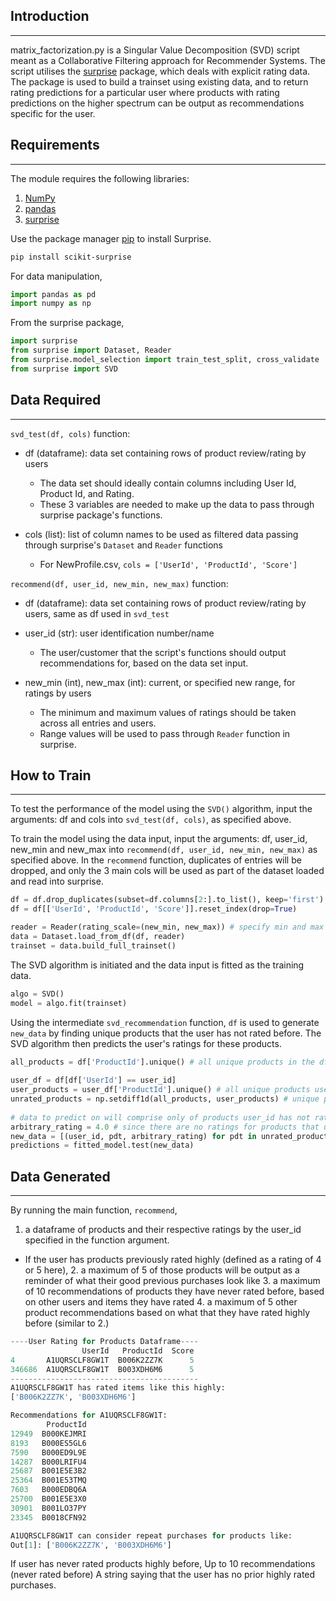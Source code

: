 ## Introduction
------------
matrix_factorization.py is a Singular Value Decomposition (SVD) script meant as a Collaborative Filtering approach for Recommender Systems. The script utilises the [surprise](http://surpriselib.com/) package, which deals with explicit rating data. The package is used to build a trainset using existing data, and to return rating predictions for a particular user where products with rating predictions on the higher spectrum can be output as recommendations specific for the user. 


## Requirements
------------
The module requires the following libraries:

1. [NumPy](https://numpy.org/)
2. [pandas](https://pandas.pydata.org/)
3. [surprise](http://surpriselib.com/)

Use the package manager [pip](https://pip.pypa.io/en/stable/) to install Surprise.
```bash
pip install scikit-surprise
```

For data manipulation, 
```python
import pandas as pd
import numpy as np
```
From the surprise package, 
```python
import surprise
from surprise import Dataset, Reader
from surprise.model_selection import train_test_split, cross_validate
from surprise import SVD
```


## Data Required
------------
`svd_test(df, cols)` function:

- df (dataframe): data set containing rows of product review/rating by users
    - The data set should ideally contain columns including User Id, Product Id, and Rating.
    - These 3 variables are needed to make up the data to pass through surprise package's functions.

- cols (list): list of column names to be used as filtered data passing through surprise's `Dataset` and `Reader` functions
    - For NewProfile.csv, `cols = ['UserId', 'ProductId', 'Score']`

`recommend(df, user_id, new_min, new_max)` function:

- df (dataframe): data set containing rows of product review/rating by users, same as df used in `svd_test`

- user_id (str): user identification number/name
    - The user/customer that the script's functions should output recommendations for, based on the data set input.

- new_min (int), new_max (int): current, or specified new range, for ratings by users
    - The minimum and maximum values of ratings should be taken across all entries and users. 
    - Range values will be used to pass through `Reader` function in surprise.


## How to Train
------------
To test the performance of the model using the `SVD()` algorithm, input the arguments: df and cols into `svd_test(df, cols)`, as specified above.

To train the model using the data input, input the arguments: df, user_id, new_min and new_max into `recommend(df, user_id, new_min, new_max)` as specified above.
In the `recommend` function, duplicates of entries will be dropped, and only the 3 main cols will be used as part of the dataset loaded and read into surprise.
```python
df = df.drop_duplicates(subset=df.columns[2:].to_list(), keep='first') # df contains duplicate entries
df = df[['UserId', 'ProductId', 'Score']].reset_index(drop=True)
```
```python
reader = Reader(rating_scale=(new_min, new_max)) # specify min and max ratings for rating_scale argument
data = Dataset.load_from_df(df, reader)
trainset = data.build_full_trainset()
```
The SVD algorithm is initiated and the data input is fitted as the training data. 
```python
algo = SVD()
model = algo.fit(trainset)
```
Using the intermediate `svd_recommendation` function, `df` is used to generate `new_data` by finding unique products that the user has not rated before. The SVD algorithm then predicts the user's ratings for these products.
```python
all_products = df['ProductId'].unique() # all unique products in the df given
    
user_df = df[df['UserId'] == user_id]
user_products = user_df['ProductId'].unique() # all unique products user_id has rated   
unrated_products = np.setdiff1d(all_products, user_products) # unique products user_id has never rated before
    
# data to predict on will comprise only of products user_id has not rated before 
arbitrary_rating = 4.0 # since there are no ratings for products that user_id has never rated before
new_data = [(user_id, pdt, arbitrary_rating) for pdt in unrated_products]    
predictions = fitted_model.test(new_data)
```


## Data Generated 
------------
By running the main function, `recommend`, 
1. a dataframe of products and their respective ratings by the user_id specified in the function argument.
- If the user has products previously rated highly (defined as a rating of 4 or 5 here), 
    2. a maximum of 5 of those products will be output as a reminder of what their good previous purchases look like
    3. a maximum of 10 recommendations of products they have never rated before, based on other users and items they have rated
    4. a maximum of 5 other product recommendations based on what that they have rated highly before (similar to 2.)
```python
----User Rating for Products Dataframe----
                UserId   ProductId  Score
4       A1UQRSCLF8GW1T  B006K2ZZ7K      5
346686  A1UQRSCLF8GW1T  B003XDH6M6      5
------------------------------------------
A1UQRSCLF8GW1T has rated items like this highly:
['B006K2ZZ7K', 'B003XDH6M6']

Recommendations for A1UQRSCLF8GW1T:
        ProductId
12949  B000KEJMRI
8193   B000ES5GL6
7590   B000ED9L9E
14287  B000LRIFU4
25687  B001E5E3B2
25364  B001E53TMQ
7603   B000EDBQ6A
25700  B001E5E3X0
30901  B001LO37PY
23345  B0018CFN92

A1UQRSCLF8GW1T can consider repeat purchases for products like:
Out[1]: ['B006K2ZZ7K', 'B003XDH6M6']
```
If user has never rated products highly before, 
Up to 10 recommendations (never rated before)
A string saying that the user has no prior highly rated purchases.

